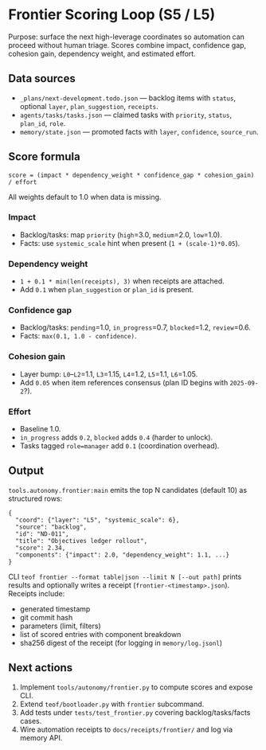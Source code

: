 # Frontier Scoring Loop (S5 / L5)

Purpose: surface the next high-leverage coordinates so automation can proceed
without human triage. Scores combine impact, confidence gap, cohesion gain,
dependency weight, and estimated effort.

## Data sources

- `_plans/next-development.todo.json` — backlog items with `status`, optional
  `layer`, `plan_suggestion`, `receipts`.
- `agents/tasks/tasks.json` — claimed tasks with `priority`, `status`,
  `plan_id`, `role`.
- `memory/state.json` — promoted facts with `layer`, `confidence`,
  `source_run`.

## Score formula

```
score = (impact * dependency_weight * confidence_gap * cohesion_gain) / effort
```

All weights default to 1.0 when data is missing.

### Impact

- Backlog/tasks: map `priority` (`high`=3.0, `medium`=2.0, `low`=1.0).
- Facts: use `systemic_scale` hint when present (`1 + (scale-1)*0.05`).

### Dependency weight

- `1 + 0.1 * min(len(receipts), 3)` when receipts are attached.
- Add `0.1` when `plan_suggestion` or `plan_id` is present.

### Confidence gap

- Backlog/tasks: `pending`=1.0, `in_progress`=0.7, `blocked`=1.2,
  `review`=0.6.
- Facts: `max(0.1, 1.0 - confidence)`.

### Cohesion gain

- Layer bump: `L0`–`L2`=1.1, `L3`=1.15, `L4`=1.2, `L5`=1.1, `L6`=1.05.
- Add `0.05` when item references consensus (plan ID begins with `2025-09-2`?).

### Effort

- Baseline 1.0.
- `in_progress` adds `0.2`, `blocked` adds `0.4` (harder to unlock).
- Tasks tagged `role=manager` add `0.1` (coordination overhead).

## Output

`tools.autonomy.frontier:main` emits the top N candidates (default 10) as
structured rows:

```
{
  "coord": {"layer": "L5", "systemic_scale": 6},
  "source": "backlog",
  "id": "ND-011",
  "title": "Objectives ledger rollout",
  "score": 2.34,
  "components": {"impact": 2.0, "dependency_weight": 1.1, ...}
}
```

CLI `teof frontier --format table|json --limit N [--out path]` prints results and
optionally writes a receipt (`frontier-<timestamp>.json`). Receipts include:

- generated timestamp
- git commit hash
- parameters (limit, filters)
- list of scored entries with component breakdown
- sha256 digest of the receipt (for logging in `memory/log.jsonl`)

## Next actions

1. Implement `tools/autonomy/frontier.py` to compute scores and expose CLI.
2. Extend `teof/bootloader.py` with `frontier` subcommand.
3. Add tests under `tests/test_frontier.py` covering backlog/tasks/facts cases.
4. Wire automation receipts to `docs/receipts/frontier/` and log via memory API.
